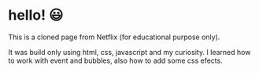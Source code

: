 # hello! :smiley:



This is a cloned page from Netflix (for educational purpose only).

It was build only using html, css, javascript and my curiosity. I learned how to work with event and bubbles, also how to add some css efects.





 

